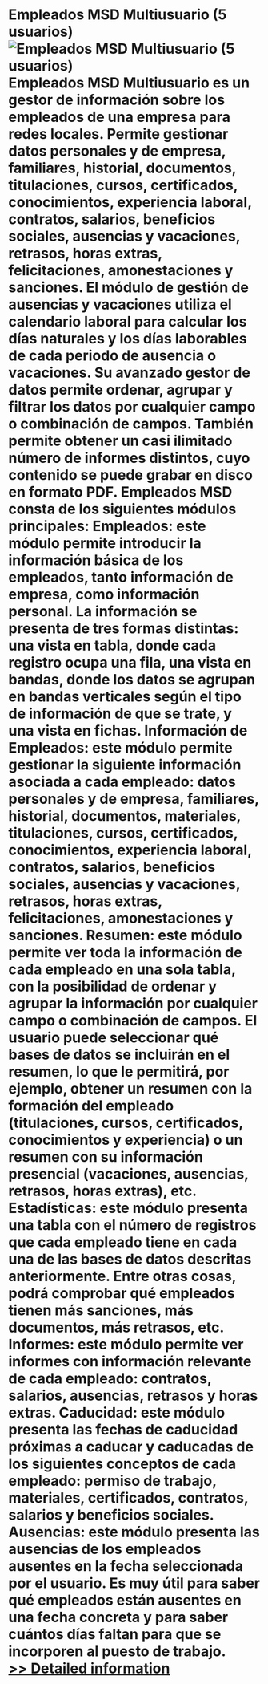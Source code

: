 # Empleados MSD Multiusuario (5 usuarios)<br />![Empleados MSD Multiusuario (5 usuarios)](https://mycommerce.akamaized.net/api/pimages/P300381994/BIG/300381994.JPG)<br />Empleados MSD Multiusuario es un gestor de información sobre los empleados de una empresa para redes locales. Permite gestionar datos personales y de empresa, familiares, historial, documentos, titulaciones, cursos, certificados, conocimientos, experiencia laboral, contratos, salarios, beneficios sociales, ausencias y vacaciones, retrasos, horas extras, felicitaciones, amonestaciones y sanciones. El módulo de gestión de ausencias y vacaciones utiliza el calendario laboral para calcular los días naturales y los días laborables de cada periodo de ausencia o vacaciones. Su avanzado gestor de datos permite ordenar, agrupar y filtrar los datos por cualquier campo o combinación de campos. También permite obtener un casi ilimitado número de informes distintos, cuyo contenido se puede grabar en disco en formato PDF. Empleados MSD consta de los siguientes módulos principales: Empleados: este módulo permite introducir la información básica de los empleados, tanto información de empresa, como información personal. La información se presenta de tres formas distintas: una vista en tabla, donde cada registro ocupa una fila, una vista en bandas, donde los datos se agrupan en bandas verticales según el tipo de información de que se trate, y una vista en fichas. Información de Empleados: este módulo permite gestionar la siguiente información asociada a cada empleado: datos personales y de empresa, familiares, historial, documentos, materiales, titulaciones, cursos, certificados, conocimientos, experiencia laboral, contratos, salarios, beneficios sociales, ausencias y vacaciones, retrasos, horas extras, felicitaciones, amonestaciones y sanciones. Resumen: este módulo permite ver toda la información de cada empleado en una sola tabla, con la posibilidad de ordenar y agrupar la información por cualquier campo o combinación de campos. El usuario puede seleccionar qué bases de datos se incluirán en el resumen, lo que le permitirá, por ejemplo, obtener un resumen con la formación del empleado (titulaciones, cursos, certificados, conocimientos y experiencia) o un resumen con su información presencial (vacaciones, ausencias, retrasos, horas extras), etc. Estadísticas: este módulo presenta una tabla con el número de registros que cada empleado tiene en cada una de las bases de datos descritas anteriormente. Entre otras cosas, podrá comprobar qué empleados tienen más sanciones, más documentos, más retrasos, etc. Informes: este módulo permite ver informes con información relevante de cada empleado: contratos, salarios, ausencias, retrasos y horas extras. Caducidad: este módulo presenta las fechas de caducidad próximas a caducar y caducadas de los siguientes conceptos de cada empleado: permiso de trabajo, materiales, certificados, contratos, salarios y beneficios sociales. Ausencias: este módulo presenta las ausencias de los empleados ausentes en la fecha seleccionada por el usuario. Es muy útil para saber qué empleados están ausentes en una fecha concreta y para saber cuántos días faltan para que se incorporen al puesto de trabajo.<br />[>> Detailed information](https://secure.shareit.com/shareit/product.html?productid=300381994&affiliateid=200057808)